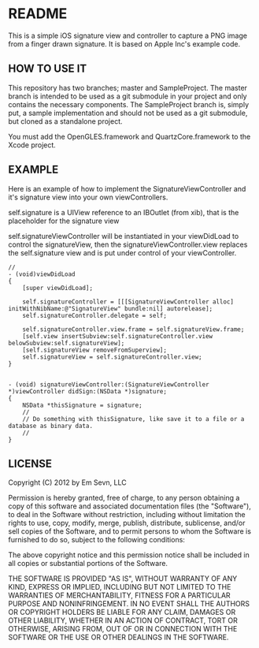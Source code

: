 README
======

This is a simple iOS signature view and controller to capture a PNG image from a finger drawn signature. It is based on Apple Inc's example code.

HOW TO USE IT
-------------

This repository has two branches; master and SampleProject. The master branch is intended to be used as a git submodule in your project and only contains the necessary components. The SampleProject branch is, simply put, a sample implementation and should not be used as a git submodule, but cloned as a standalone project.

You must add the OpenGLES.framework and QuartzCore.framework to the Xcode project.

EXAMPLE
-------

Here is an example of how to implement the SignatureViewController and it's signature view into your own viewControllers.

self.signature is a UIView reference to an IBOutlet (from xib), that is the placeholder for the signature view

self.signatureViewController will be instantiated in your viewDidLoad to control the signatureView, then the signatureViewController.view replaces the self.signature view and is put under control of your viewController.

	//
	- (void)viewDidLoad
	{
		[super viewDidLoad];
  
		self.signatureController = [[[SignatureViewController alloc] initWithNibName:@"SignatureView" bundle:nil] autorelease];
		self.signatureController.delegate = self;
  
		self.signatureController.view.frame = self.signatureView.frame;
		[self.view insertSubview:self.signatureController.view belowSubview:self.signatureView];
		[self.signatureView removeFromSuperview];
		self.signatureView = self.signatureController.view;
	}


	- (void) signatureViewController:(SignatureViewController *)viewController didSign:(NSData *)signature;
	{
		NSData *thisSignature = signature;
		// 
		// Do something with thisSignature, like save it to a file or a database as binary data.
		//
	}

LICENSE
-------

Copyright (C) 2012 by Em Sevn, LLC

Permission is hereby granted, free of charge, to any person obtaining a copy
of this software and associated documentation files (the "Software"), to deal
in the Software without restriction, including without limitation the rights
to use, copy, modify, merge, publish, distribute, sublicense, and/or sell
copies of the Software, and to permit persons to whom the Software is
furnished to do so, subject to the following conditions:

The above copyright notice and this permission notice shall be included in
all copies or substantial portions of the Software.

THE SOFTWARE IS PROVIDED "AS IS", WITHOUT WARRANTY OF ANY KIND, EXPRESS OR
IMPLIED, INCLUDING BUT NOT LIMITED TO THE WARRANTIES OF MERCHANTABILITY,
FITNESS FOR A PARTICULAR PURPOSE AND NONINFRINGEMENT. IN NO EVENT SHALL THE
AUTHORS OR COPYRIGHT HOLDERS BE LIABLE FOR ANY CLAIM, DAMAGES OR OTHER
LIABILITY, WHETHER IN AN ACTION OF CONTRACT, TORT OR OTHERWISE, ARISING FROM,
OUT OF OR IN CONNECTION WITH THE SOFTWARE OR THE USE OR OTHER DEALINGS IN
THE SOFTWARE.
